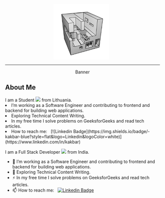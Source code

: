<div id="header" align="center">
  <img src="./ONE.png" width="180"/>

  <img src="https://img.shields.io/github/stars/JustPause?style=flat&color=blue" alt="" width="46"/>
  <img src="https://komarev.com/ghpvc/?username=justpause&style=flat&color=blue" alt="" width="85"/>
</div>

---

<div id="Banner" align="center">
  <p width="600" height="300">Banner</p>
</div>

<div>
  <h2>About Me</h2>
  I am a Student <img src="https://media.giphy.com/media/dxn6fRlTIShoeBr69N/giphy.gif" width="15"> from Lithuania.

<lu>
  <li> I’m working as a Software Engineer and contributing to frontend and backend for building web applications.
  <li> Exploring Technical Content Writing.
  <li> In my free time I solve problems on GeeksforGeeks and read tech articles.
  <li> How to reach me: &nbsp; [![Linkedin Badge](https://img.shields.io/badge/-kakbar-blue?style=flat&logo=Linkedin&logoColor=white)](https://www.linkedin.com/in/kakbar)
</lu>
</div>

I am a Full Stack Developer <img src="https://media.giphy.com/media/WUlplcMpOCEmTGBtBW/giphy.gif" width="30"> from India.

- 🔭 I’m working as a Software Engineer and contributing to frontend and backend for building web applications.
- 🌱 Exploring Technical Content Writing.
- ⚡ In my free time I solve problems on GeeksforGeeks and read tech articles.
- 📫 How to reach me: &nbsp; [![Linkedin Badge](https://img.shields.io/badge/-kakbar-blue?style=flat&logo=Linkedin&logoColor=white)](https://www.linkedin.com/in/kakbar)